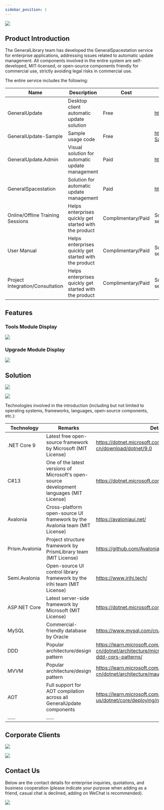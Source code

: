 ```yaml
---
sidebar_position: 1
---
```


![](imgs\GeneralUpdate_h2.png)

## Product Introduction

The GeneralLibrary team has developed the GeneralSpacestation service for enterprise applications, addressing issues related to automatic update management. All components involved in the entire system are self-developed, MIT-licensed, or open-source components friendly for commercial use, strictly avoiding legal risks in commercial use.

The entire service includes the following:

| Name                             | Description                                            | Cost               | Details                                                    |
| -------------------------------- | ------------------------------------------------------ | ------------------ | ---------------------------------------------------------- |
| GeneralUpdate                    | Desktop client automatic update solution               | Free               | https://github.com/GeneralLibrary/GeneralUpdate            |
| GeneralUpdate-Sample             | Sample usage code                                      | Free               | https://github.com/GeneralLibrary/GeneralUpdate-Samples    |
| GeneralUpdate.Admin              | Visual solution for automatic update management        | Paid               | https://www.justerzhu.cn/                                  |
| GeneralSpacestation              | Solution for automatic update management               | Paid               | https://www.justerzhu.cn/                                  |
| Online/Offline Training Sessions | Helps enterprises quickly get started with the product | Complimentary/Paid | Scan the code for consultation/can be purchased separately |
| User Manual                      | Helps enterprises quickly get started with the product | Complimentary/Paid | Scan the code for consultation/can be purchased separately |
| Project Integration/Consultation | Helps enterprises quickly get started with the product | Complimentary/Paid | Scan the code for consultation/can be purchased separately |



## Features

### Tools Module Display

![](imgs\generalspacestation.png)

### Upgrade Module Display

![](imgs\generalspacestation2.png)



## Solution

![](imgs\solution2.png)

![](imgs\solution.png)

Technologies involved in the introduction (including but not limited to operating systems, frameworks, languages, open-source components, etc.):

| Technology     | Remarks                                                      | Details                                                      |
| -------------- | ------------------------------------------------------------ | ------------------------------------------------------------ |
| .NET Core 9    | Latest free open-source framework by Microsoft (MIT License) | https://dotnet.microsoft.com/zh-cn/download/dotnet/9.0       |
| C#13           | One of the latest versions of Microsoft's open-source development languages (MIT License) | https://dotnet.microsoft.com/zh-cn/languages/csharp          |
| Avalonia       | Cross-platform open-source UI framework by the Avalonia team (MIT License) | https://avaloniaui.net/                                      |
| Prism.Avalonia | Project structure framework by PrismLibrary team (MIT License) | https://github.com/AvaloniaCommunity/Prism.Avalonia          |
| Semi.Avalonia  | Open-source UI control library framework by the irihi team (MIT License) | https://www.irihi.tech/                                      |
| ASP.NET Core   | Latest server-side framework by Microsoft (MIT License)      | https://dotnet.microsoft.com/zh-cn/apps/aspnet               |
| MySQL          | Commercial-friendly database by Oracle                       | https://www.mysql.com/cn/                                    |
| DDD            | Popular architecture/design pattern                          | https://learn.microsoft.com/zh-cn/dotnet/architecture/microservices/microservice-ddd-cqrs-patterns/ |
| MVVM           | Popular architecture/design pattern                          | https://learn.microsoft.com/zh-cn/dotnet/architecture/maui/mvvm |
| AOT            | Full support for AOT compilation across all GeneralUpdate components | https://learn.microsoft.com/en-us/dotnet/core/deploying/native-aot/ |
| ......         | ......                                                       |                                                              |



## Corporate Clients

![](imgs\corporateclient1.png)

![](imgs\corporateclient2.png)

## Contact Us

Below are the contact details for enterprise inquiries, quotations, and business cooperation (please indicate your purpose when adding as a friend, casual chat is declined, adding on WeChat is recommended).

![](imgs\contact.png)